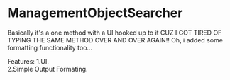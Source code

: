 # ManagementObjectSearcher
Basically it's a one method with a UI hooked up to it CUZ I GOT TIRED OF TYPING THE SAME METHOD OVER AND OVER AGAIN!! Oh, i added some formatting functionality too...

Features:
1.UI. </br>
2.Simple Output Formating.
